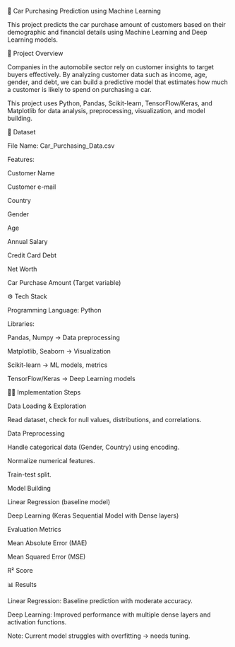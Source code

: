 🚗 Car Purchasing Prediction using Machine Learning

This project predicts the car purchase amount of customers based on their demographic and financial details using Machine Learning and Deep Learning models.

📌 Project Overview

Companies in the automobile sector rely on customer insights to target buyers effectively. By analyzing customer data such as income, age, gender, and debt, we can build a predictive model that estimates how much a customer is likely to spend on purchasing a car.

This project uses Python, Pandas, Scikit-learn, TensorFlow/Keras, and Matplotlib for data analysis, preprocessing, visualization, and model building.

📂 Dataset

File Name: Car_Purchasing_Data.csv

Features:

Customer Name

Customer e-mail

Country

Gender

Age

Annual Salary

Credit Card Debt

Net Worth

Car Purchase Amount (Target variable)

⚙️ Tech Stack

Programming Language: Python

Libraries:

Pandas, Numpy → Data preprocessing

Matplotlib, Seaborn → Visualization

Scikit-learn → ML models, metrics

TensorFlow/Keras → Deep Learning models

🧑‍💻 Implementation Steps

Data Loading & Exploration

Read dataset, check for null values, distributions, and correlations.

Data Preprocessing

Handle categorical data (Gender, Country) using encoding.

Normalize numerical features.

Train-test split.

Model Building

Linear Regression (baseline model)

Deep Learning (Keras Sequential Model with Dense layers)

Evaluation Metrics

Mean Absolute Error (MAE)

Mean Squared Error (MSE)

R² Score

📊 Results

Linear Regression: Baseline prediction with moderate accuracy.

Deep Learning: Improved performance with multiple dense layers and activation functions.

Note: Current model struggles with overfitting → needs tuning.
